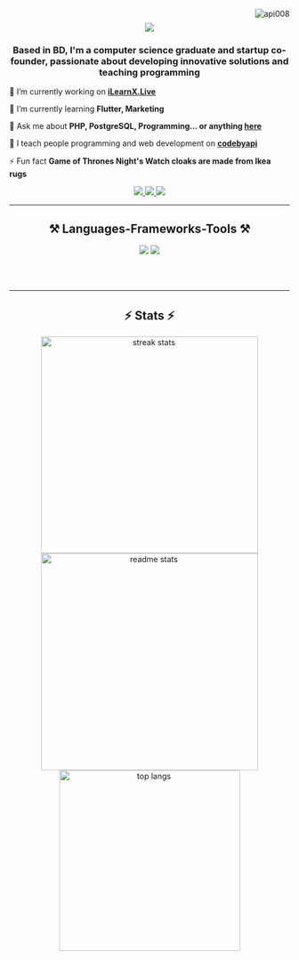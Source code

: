 <img align="right"  src="https://komarev.com/ghpvc/?username=api008&label=Profile%20views&color=0e75b6&style=flat" alt="api008" /> </p>

<h1 align="center">
    <img src="https://readme-typing-svg.herokuapp.com/?font=Space+Grotesk&size=35&center=true&vCenter=true&width=700&height=70&duration=4000&lines=Hi+There!+👋;+I'm+API+ALAM!&color=4CE09D" />
</h1>

<h3 align="center">Based in BD, I'm a computer science graduate and startup co-founder, passionate about developing innovative solutions and teaching programming</h3>

<div align="left">
 
 🔭 I’m currently working on **<a target="_blank" href="https://ilearnx.live/">iLearnX.Live<a/>**
 
 🌱 I’m currently learning **Flutter, Marketing**

💬 Ask me about **PHP, PostgreSQL, Programming... or anything [here](https://api00.github.io/codebyapi/)**

🌟 I teach people programming and web development on **[codebyapi](https://api00.github.io/codebyapi/coaching)**

⚡ Fun fact **Game of Thrones Night's Watch cloaks are made from Ikea rugs**

</div>
 
<div align="center"> 
  <a href="mailto:apialam008@gmail.com">
    <img src="https://img.shields.io/badge/Gmail-333333?style=for-the-badge&logo=gmail&logoColor=red" />
  </a>
  <a href="https://linkedin.com/in/api-alam" target="_blank">
    <img src="https://img.shields.io/badge/LinkedIn-0077B5?style=for-the-badge&logo=linkedin&logoColor=white" target="_blank" />
  </a>
  <a href="https://api00.github.io/codebyapi/" target="_blank">
     <img src="https://img.shields.io/badge/Portfolio-FF5722?style=for-the-badge&logo=todoist&logoColor=white" target="_blank" /> <!-- sqlite, safari, google-chrome are other good icon options -->
  </a>
</div>

<hr/>
 
<h2 align="center">⚒️ Languages-Frameworks-Tools ⚒️</h2>
<div align="center">
    <img src="https://skillicons.dev/icons?i=react,bootstrap,html,css,vscode,github,tailwind,git,r" />
    <img src="https://skillicons.dev/icons?i=nodejs,php,python,javascript,typescript,firebase,mongodb,c,java,nextjs,mysql,postgress" /><br>
</div>


<br/><br/>
</div>

<hr/>

<h2 align="center">⚡ Stats ⚡</h2>
<div align=center>
  <img width=390 src="https://github-readme-streak-stats-salesp07.vercel.app/?user=api00&count_private=true&theme=react&border_radius=10" alt="streak stats"/>
  <img width=390 src="https://github-readme-stats-salesp07.vercel.app/api?username=api00&count_private=true&show_icons=true&theme=react&rank_icon=github&border_radius=10" alt="readme stats" />
  <br/>
  <img width=325 align="center" src="https://github-readme-stats-salesp07.vercel.app/api/top-langs/?username=api00&hide=HTML&langs_count=8&layout=compact&theme=react&border_radius=10&size_weight=0.5&count_weight=0.5&exclude_repo=github-readme-stats" alt="top langs" />
</div>

<br/><br/>

<br/>
